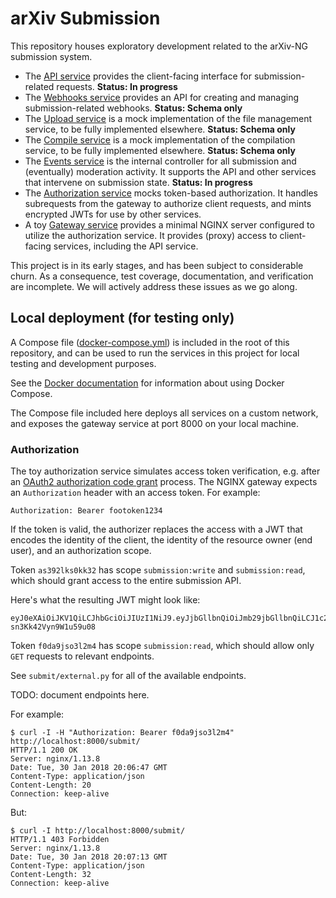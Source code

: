 # arXiv Submission

This repository houses exploratory development related to the arXiv-NG
submission system.

- The [API service](api/) provides the client-facing interface for
  submission-related requests. **Status: In progress**
- The [Webhooks service](webhooks/) provides an API for creating and managing
  submission-related webhooks. **Status: Schema only**
- The [Upload service](upload/) is a mock implementation of the file management
  service, to be fully implemented elsewhere. **Status: Schema only**
- The [Compile service](compile/) is a mock implementation of the compilation
  service, to be fully implemented elsewhere. **Status: Schema only**
- The [Events service](events/) is the internal controller for all
  submission and (eventually) moderation activity. It supports the API and
  other services that intervene on submission state. **Status: In progress**
- The [Authorization service](authorization/) mocks token-based authorization.
  It handles subrequests from the gateway to authorize client requests, and
  mints encrypted JWTs for use by other services.
- A toy [Gateway service](gateway/) provides a minimal NGINX server configured
  to utilize the authorization service. It provides (proxy) access to
  client-facing services, including the API service.

This project is in its early stages, and has been subject to considerable
churn. As a consequence, test coverage, documentation, and verification are
incomplete. We will actively address these issues as we go along.

## Local deployment (for testing only)

A Compose file ([docker-compose.yml](docker-compose.yml)) is included in the
root of this repository, and can be used to run the services in this project
for local testing and development purposes.

See the [Docker documentation](https://docs.docker.com/compose/) for
information about using Docker Compose.

The Compose file included here deploys all services on a custom network, and
exposes the gateway service at port 8000 on your local machine.

### Authorization

The toy authorization service simulates access token verification, e.g. after
an [OAuth2 authorization code grant](https://tools.ietf.org/html/rfc6749#section-4.1)
process. The NGINX gateway expects an ``Authorization`` header with an
access token. For example:

``Authorization: Bearer footoken1234``

If the token is valid, the authorizer replaces the access with a JWT that
encodes the identity of the client, the identity of the resource owner (end
user), and an authorization scope.

Token ``as392lks0kk32`` has scope ``submission:write`` and ``submission:read``,
which should grant access to the entire submission API.

Here's what the resulting JWT might look like:

```
eyJ0eXAiOiJKV1QiLCJhbGciOiJIUzI1NiJ9.eyJjbGllbnQiOiJmb29jbGllbnQiLCJ1c2VyIjoiZm9vdXNlciIsInNjb3BlIjpbInN1Ym1pc3Npb246d3JpdGUiLCJzdWJtaXNzaW9uOnJlYWQiXX0.253M954JUBpokfyP1CEHyk1-sn3Kk42Vyn9W1u59u08
```

Token ``f0da9jso3l2m4`` has scope ``submission:read``, which should allow only
``GET`` requests to relevant endpoints.

See ``submit/external.py`` for all of the available endpoints.

TODO: document endpoints here.

For example:

```
$ curl -I -H "Authorization: Bearer f0da9jso3l2m4" http://localhost:8000/submit/
HTTP/1.1 200 OK
Server: nginx/1.13.8
Date: Tue, 30 Jan 2018 20:06:47 GMT
Content-Type: application/json
Content-Length: 20
Connection: keep-alive
```

But:

```
$ curl -I http://localhost:8000/submit/
HTTP/1.1 403 Forbidden
Server: nginx/1.13.8
Date: Tue, 30 Jan 2018 20:07:13 GMT
Content-Type: application/json
Content-Length: 32
Connection: keep-alive
```
